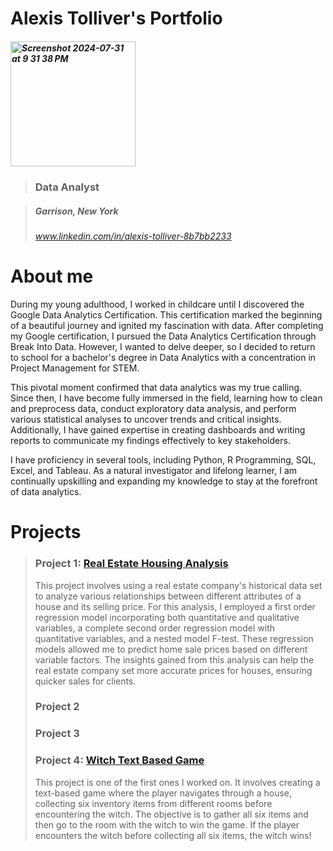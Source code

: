 # Alexis Tolliver's Portfolio
##### <img width="200" alt="Screenshot 2024-07-31 at 9 31 38 PM" src="https://github.com/user-attachments/assets/2aca681b-f275-4c67-b673-951efdd7a442">
>
> ### Data Analyst
> 

>
> ##### Garrison, New York
> ###### www.linkedin.com/in/alexis-tolliver-8b7bb2233


# About me

During my young adulthood, I worked in childcare until I discovered the Google Data Analytics Certification. This certification marked the beginning of a beautiful journey and ignited my fascination with data. After completing my Google certification, I pursued the Data Analytics Certification through Break Into Data. However, I wanted to delve deeper, so I decided to return to school for a bachelor's degree in Data Analytics with a concentration in Project Management for STEM.

This pivotal moment confirmed that data analytics was my true calling. Since then, I have become fully immersed in the field, learning how to clean and preprocess data, conduct exploratory data analysis, and perform various statistical analyses to uncover trends and critical insights. Additionally, I have gained expertise in creating dashboards and writing reports to communicate my findings effectively to key stakeholders.

I have proficiency in several tools, including Python, R Programming, SQL, Excel, and Tableau. As a natural investigator and lifelong learner, I am continually upskilling and expanding my knowledge to stay at the forefront of data analytics.



# Projects

> ### Project 1: [Real Estate Housing Analysis](Project1/RealEstate.md)
> This project involves using a real estate company's historical data set to analyze various relationships between different attributes of a house and its selling price. For this analysis, I employed a first order regression model incorporating both quantitative and qualitative variables, a complete second order regression model with quantitative variables, and a nested model F-test. These regression models allowed me to predict home sale prices based on different variable factors. The insights gained from this analysis can help the real estate company set more accurate prices for houses, ensuring quicker sales for clients.
>
> 
> ### Project 2
> 
> ### Project 3
>
> ### Project 4: [Witch Text Based Game](Project4/Witch.md)
> This project is one of the first ones I worked on. It involves creating a text-based game where the player navigates through a house, collecting six inventory items from different rooms before encountering the witch. The objective is to gather all six items and then go to the room with the witch to win the game. If the player encounters the witch before collecting all six items, the witch wins!
